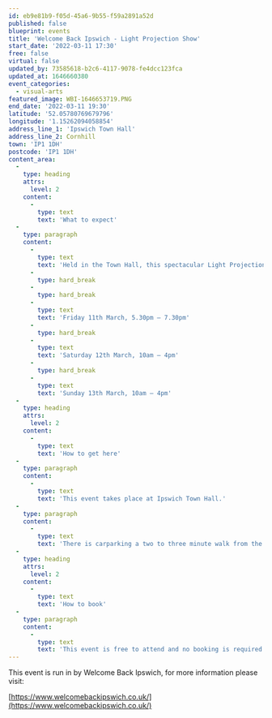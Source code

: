 ```yaml
---
id: eb9e81b9-f05d-45a6-9b55-f59a2891a52d
published: false
blueprint: events
title: 'Welcome Back Ipswich - Light Projection Show'
start_date: '2022-03-11 17:30'
free: false
virtual: false
updated_by: 73585618-b2c6-4117-9078-fe4dcc123fca
updated_at: 1646660380
event_categories:
  - visual-arts
featured_image: WBI-1646653719.PNG
end_date: '2022-03-11 19:30'
latitude: '52.05780769679796'
longitude: '1.15262094058854'
address_line_1: 'Ipswich Town Hall'
address_line_2: Cornhill
town: 'IP1 1DH'
postcode: 'IP1 1DH'
content_area:
  -
    type: heading
    attrs:
      level: 2
    content:
      -
        type: text
        text: 'What to expect'
  -
    type: paragraph
    content:
      -
        type: text
        text: 'Held in the Town Hall, this spectacular Light Projection Show will shine the spotlight on many familiar faces from past Art Trail events! Thanks to St Elizabeth Hospice, dozens of Pigs and Elephants from previous trails will be on view, as well as a sneaky peek into some of the Big Hoot sculptures that will be in and around Ipswich later this summer!'
      -
        type: hard_break
      -
        type: hard_break
      -
        type: text
        text: 'Friday 11th March, 5.30pm – 7.30pm'
      -
        type: hard_break
      -
        type: text
        text: 'Saturday 12th March, 10am – 4pm'
      -
        type: hard_break
      -
        type: text
        text: 'Sunday 13th March, 10am – 4pm'
  -
    type: heading
    attrs:
      level: 2
    content:
      -
        type: text
        text: 'How to get here'
  -
    type: paragraph
    content:
      -
        type: text
        text: 'This event takes place at Ipswich Town Hall.'
  -
    type: paragraph
    content:
      -
        type: text
        text: 'There is carparking a two to three minute walk from the venue.'
  -
    type: heading
    attrs:
      level: 2
    content:
      -
        type: text
        text: 'How to book'
  -
    type: paragraph
    content:
      -
        type: text
        text: 'This event is free to attend and no booking is required. '
---
```

This event is run in by Welcome Back Ipswich, for more information please visit:

[https://www.welcomebackipswich.co.uk/](https://www.welcomebackipswich.co.uk/)